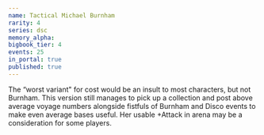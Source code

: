```yaml
---
name: Tactical Michael Burnham
rarity: 4
series: dsc
memory_alpha:
bigbook_tier: 4
events: 25
in_portal: true
published: true
---
```


The “worst variant" for cost would be an insult to most characters, but not Burnham. This version still manages to pick up a collection and post above average voyage numbers alongside fistfuls of Burnham and Disco events to make even average bases useful. Her usable +Attack in arena may be a consideration for some players.
